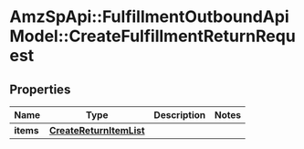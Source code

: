 # AmzSpApi::FulfillmentOutboundApiModel::CreateFulfillmentReturnRequest

## Properties
Name | Type | Description | Notes
------------ | ------------- | ------------- | -------------
**items** | [**CreateReturnItemList**](CreateReturnItemList.md) |  | 


